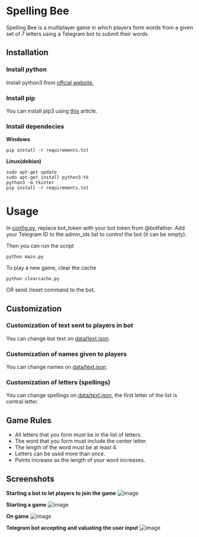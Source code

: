 # Spelling Bee
Spelling Bee is a multiplayer game in which players form words from a given set of 7 letters using a Telegram bot to submit their words.

## Installation
### Install python 
Install python3 from [offcial website.](https://www.python.org/downloads)
### Install pip 
You can install pip3 using [this](https://www.makeuseof.com/tag/install-pip-for-python/) article.
### Install dependecies

**Windows**
```
pip install -r requirements.txt
```
**Linux(debian)**
```
sudo apt-get update
sudo apt-get install python3-tk
python3 -m tkinter
pip install -r requirements.txt
```

# Usage
In [config.py](/config.py), replace bot_token with your bot token from @botfather. Add your Telegram ID to the admin_ids list to control the bot (it can be empty).

Then you can run the script

```
python main.py
```

To play a new game, clear the cache 
```
python clearcache.py
```
OR 
send /reset command to the bot.

## Customization
### Customization of text sent to players in bot
You can change bot text on [data/text.json](/data/text.json).

### Customization of names given to players
You can change names on [data/text.json](/data/name.json).

### Customization of letters (spellings)
You can change spellings on [data/text.json](/data/name.json), the first letter of the list is central letter.
## Game Rules

* All letters that you form must be in the list of letters.
* The word that you form must include the center letter.
* The length of the word must be at least 4.
* Letters can be used more than once.
* Points increase as the length of your word increases.


## Screenshots
**Starting a bot to let players to join the game**
![image](https://graph.org/file/795a0f59d095b1bea6d9f.jpg)

**Starting a game**
![image](https://telegra.ph/file/86232bd305e03b09f16c4.jpg)

**On game**
![image](https://graph.org/file/f60fe47154293d9576d29.jpg)

**Telegram bot accepting and valuating the user input**
![image](https://graph.org/file/c399cabbb6ec9a04571f6.jpg)
